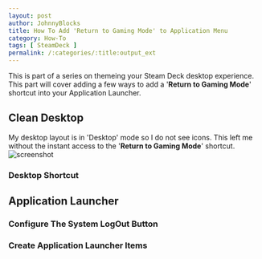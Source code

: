 ```yaml
---
layout: post
author: JohnnyBlocks
title: How To Add 'Return to Gaming Mode' to Application Menu
category: How-To
tags: [ SteamDeck ] 
permalink: /:categories/:title:output_ext
---
```


This is part of a series on themeing your Steam Deck desktop experience.  This part will cover adding a few ways to add a '**Return to Gaming Mode**' shortcut into your Application Launcher.

<!--more-->

## Clean Desktop

My desktop layout is in 'Desktop' mode so I do not see icons.  This left me without the instant access to the '**Return to Gaming Mode**' shortcut.
![screenshot](../media/desktop_matrix.png)  

### Desktop Shortcut

## Application Launcher

### Configure The System LogOut Button

### Create Application Launcher Items
